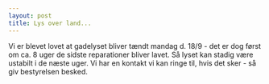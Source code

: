 ```yaml
---
layout: post
title: Lys over land...
---
```

Vi er blevet lovet at gadelyset bliver tændt mandag d. 18/9 - det er dog først om ca. 8 uger de sidste reparationer bliver lavet. Så lyset kan stadig være ustabilt i de næste uger. Vi har en kontakt vi kan ringe til, hvis det sker - så giv bestyrelsen besked. 
